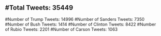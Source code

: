#Total Tweets: 35449 
---
#Number of Trump Tweets: 14996
#Number of Sanders Tweets: 7350
#Number of Bush Tweets: 1414
#Number of Clinton Tweets: 8422
#Number of Rubio Tweets: 2201
#Number of Carson Tweets: 1063